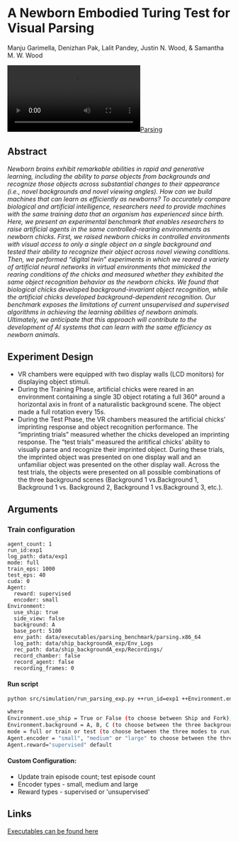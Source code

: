 # A Newborn Embodied Turing Test for Visual Parsing

Manju Garimella, Denizhan Pak, Lalit Pandey, Justin N. Wood, & Samantha M. W. Wood

[![Parsing](../../assets/videos/parsing.mp4)](https://github.com/buildingamind/pipeline_embodied/assets/1686251/839bd04c-8853-44c4-b275-5e61413a3904)


## Abstract

*Newborn brains exhibit remarkable abilities in rapid and generative learning, including the ability to parse objects from backgrounds and recognize those objects across substantial changes to their appearance (i.e., novel backgrounds and novel viewing angles). How can we build machines that can learn as efficiently as newborns? To accurately compare biological and artificial intelligence, researchers need to provide machines with the same training data that an organism has experienced since birth. Here, we present an experimental benchmark that enables researchers to raise artificial agents in the same controlled-rearing environments as newborn chicks. First, we raised newborn chicks in controlled environments with visual access to only a single object on a single background and tested their ability to recognize their object across novel viewing conditions. Then, we performed “digital twin” experiments in which we reared a variety of artificial neural networks in virtual environments that mimicked the rearing conditions of the chicks and measured whether they exhibited the same object recognition behavior as the newborn chicks. We found that biological chicks developed background-invariant object recognition, while the artificial chicks developed background-dependent recognition. Our benchmark exposes the limitations of current unsupervised and supervised algorithms in achieving the learning abilities of newborn animals. Ultimately, we anticipate that this approach will contribute to the development of AI systems that can learn with the same efficiency as newborn animals.*

## Experiment Design

- VR chambers were equipped with two display walls (LCD monitors) for displaying object stimuli.
- During the Training Phase, artificial chicks were reared in an environment containing a single 3D object rotating a full 360° around a horizontal axis in front of a naturalistic background scene. The object made a full rotation every 15s.
- During the Test Phase, the VR chambers measured the artificial chicks’ imprinting response and object recognition performance. The “imprinting trials” measured whether the chicks developed an imprinting response.  The “test trials” measured the aritifical chicks’ ability to visually parse and recognize their imprinted object. During these trials, the imprinted object was presented on one display wall and an unfamiliar object was presented on the other display wall. Across the test trials, the objects were presented on all possible combinations of the three background scenes (Background 1 vs.Background 1, Background 1 vs. Background 2, Background 1 vs.Background 3, etc.).

## Arguments

### Train configuration

```
agent_count: 1
run_id:exp1
log_path: data/exp1
mode: full
train_eps: 1000
test_eps: 40
cuda: 0
Agent:
  reward: supervised
  encoder: small
Environment:
  use_ship: true
  side_view: false
  background: A
  base_port: 5100
  env_path: data/executables/parsing_benchmark/parsing.x86_64
  log_path: data/ship_backgroundA_exp/Env_Logs
  rec_path: data/ship_backgroundA_exp/Recordings/
  record_chamber: false
  record_agent: false
  recording_frames: 0
```
#### Run script

```bash
python src/simulation/run_parsing_exp.py ++run_id=exp1 ++Environment.env_path=data/executables/parsing_benchmark/parsing_app.x86_64 ++mode=full ++train_eps=1000 ++test_eps=40 ++Agent.encoder="small" ++Environment.use_ship="true" ++Environment.background="A"

where
Environment.use_ship = True or False (to choose between Ship and Fork);
Environment.background = A, B, C (to choose between the three background);
mode = full or train or test (to choose between the three modes to run);
Agent.encoder = "small", "medium" or "large" to choose between the three different types of encoders: NatureCNN, resnet10 and resnet18
Agent.reward="supervised" default

```

#### Custom Configuration:

- Update train episode count; test episode count
- Encoder types - small, medium and large
- Reward types - supervised or 'unsupervised'

## Links

[Executables can be found here](https://origins.luddy.indiana.edu/unity/executables/)

